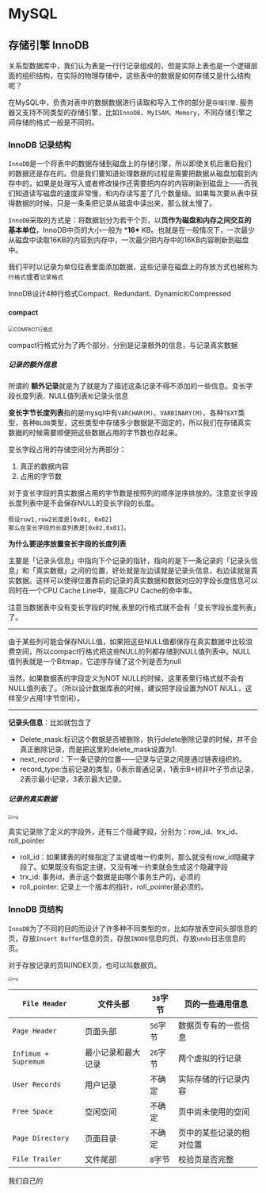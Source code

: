 # MySQL

## 存储引擎 InnoDB

关系型数据库中，我们认为表是一行行记录组成的，但是实际上表也是一个逻辑层面的组织结构，在实际的物理存储中，这些表中的数据是如何存储又是什么结构呢？

在MySQL中，负责对表中的数据数据进行读取和写入工作的部分是`存储引擎`. 服务器又支持不同类型的存储引擎，比如`InnoDB`、`MyISAM`、`Memory`，不同存储引擎之间存储的格式一般是不同的。

### InnoDB 记录结构

`InnoDB`是一个将表中的数据存储到磁盘上的存储引擎，所以即使关机后重启我们的数据还是存在的。但是我们要知道处理数据的过程是需要把数据从磁盘加载到内存中的，如果是处理写入或者修改操作还需要把内存的内容刷新到磁盘上——而我们知道读写磁盘的速度非常慢，和内存读写差了几个数量级。如果每次要从表中获得数据的时候，只是一条条把记录从磁盘中读出来，那么就太慢了。

`InnoDB`采取的方式是：将数据划分为若干个页，以**页作为磁盘和内存之间交互的基本单位**，InnoDB中页的大小一般为 ***16\*** KB。也就是在一般情况下，一次最少从磁盘中读取16KB的内容到内存中，一次最少把内存中的16KB内容刷新到磁盘中。

我们平时以记录为单位往表里面添加数据，这些记录在磁盘上的存放方式也被称为`行格式`或者`记录格式`

InnoDB设计4种行格式Compact`、`Redundant`、`Dynamic`和`Compressed

#### compact

<img src="https://relph1119.github.io/mysql-learning-notes/images/04-01.png" alt="COMPACT行格式" style="zoom:70%;" />

 compact行格式分为了两个部分，分别是记录额外的信息，与记录真实数据

##### 记录的额外信息

所谓的 **额外记录**就是为了就是为了描述这条记录不得不添加的一些信息。变长字段长度列表`、`NULL值列表`和`记录头信息

**变长字节长度列表**指的是mysql中有`VARCHAR(M)`、`VARBINARY(M)`、各种`TEXT`类型，各种`BLOB`类型，这些类型中存储多少数据是不固定的，所以我们在存储真实数据的时候需要顺便把这些数据占用的字节数也存起来。

变长字段占用的存储空间分为两部分：

1. 真正的数据内容
2. 占用的字节数

对于变长字段的真实数据占用的字节数是按照列的顺序逆序排放的。注意变长字段长度列表中是不会保存NULL的变长字段的长度。

```
假设row1,row2长度是[0x01, 0x02]
那么在变长字段的长度列表是[0x02,0x01]。
```

**为什么要逆序放置变长字段的长度列表**

主要是「记录头信息」中指向下个记录的指针，指向的是下一条记录的「记录头信息」和「真实数据」之间的位置，好处就是左边读就是记录头信息，右边读就是真实数据。这样可以使得位置靠前的记录的真实数据和数据对应的字段长度信息可以同时在一个CPU Cache Line中，提高CPU Cache的命中率。

注意当数据表中没有变长字段的时候,表里的行格式就不会有「变长字段长度列表」了。

---

由于某些列可能会保存NULL值，如果把这些NULL值都保存在真实数据中比较浪费空间，所以compact行格式把这些NULL的列都存储到NULL值列表中。NULL值列表就是一个Bitmap，它逆序存储了这个列是否为null

当然，如果数据表的字段定义为NOT NULL的时候，这里表里行格式就不会有NULL值列表了。（所以设计数据库表的时候，建议把字段设置为NOT NULL，这样至少占用1字节空间）。

---

**记录头信息**：比如就包含了

+ Delete_mask:标识这个数据是否被删除，执行delete删除记录的时候，并不会真正删除记录，而是把这里的delete_mask设置为1.
+ next_record：下一条记录的位置——记录与记录之间是通过链表组织的。
+ record_type:当前记录的类型，0表示普通记录，1表示B+树非叶子节点记录，2表示最小记录，3表示最大记录。

##### 记录的真实数据

<img src="https://cdn.xiaolincoding.com/gh/xiaolincoder/mysql/row_format/%E8%AE%B0%E5%BD%95%E7%9A%84%E7%9C%9F%E5%AE%9E%E6%95%B0%E6%8D%AE.png" alt="img" style="zoom:50%;" />

真实记录除了定义的字段外，还有三个隐藏字段，分别为：row_id、trx_id、roll_pointer

+ roll_id：如果建表的时候指定了主键或唯一约束列，那么就没有row_id隐藏字段了。如果既没有指定主键，又没有唯一约束就会生成这个隐藏字段
+ trx_id: 事务id，表示这个数据是由哪个事务生产的，必须的
+ roll_pointer: 记录上一个版本的指针，roll_pointer是必须的。

### InnoDB 页结构

`InnoDB`为了不同的目的而设计了许多种不同类型的`页`，比如存放表空间头部信息的页，存放`Insert Buffer`信息的页，存放`INODE`信息的页，存放`undo`日志信息的页。

对于存放记录的页叫INDEX页，也可以叫数据页。

<img src="https://relph1119.github.io/mysql-learning-notes/images/05-01.png" alt="img" style="zoom:50%;" />

| `File Header`        | 文件头部           | `38`字节 | 页的一些通用信息         |
| -------------------- | ------------------ | -------- | ------------------------ |
| `Page Header`        | 页面头部           | `56`字节 | 数据页专有的一些信息     |
| `Infimum + Supremum` | 最小记录和最大记录 | `26`字节 | 两个虚拟的行记录         |
| `User Records`       | 用户记录           | 不确定   | 实际存储的行记录内容     |
| `Free Space`         | 空闲空间           | 不确定   | 页中尚未使用的空间       |
| `Page Directory`     | 页面目录           | 不确定   | 页中的某些记录的相对位置 |
| `File Trailer`       | 文件尾部           | `8`字节  | 校验页是否完整           |

我们自己的
